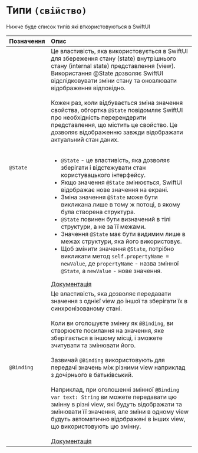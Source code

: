 # Типи `(свійство)`

Нижче буде список типів які вткористовуються в SwiftUI



| Позначення | Опис                          |
| :--------- | :---------------------------- |
| `@State`   | Це властивість, яка використовується в SwiftUI для збереження стану (state) внутрішнього стану (internal state) представлення (view). Використання @State дозволяє SwiftUI відслідковувати зміни стану та оновлювати відображення відповідно. <br/><br/> Кожен раз, коли відбувається зміна значення свойства, обгортка `@State` повідомляє SwiftUI про необхідність перерендерити представлення, що містить це свойство. Це дозволяє відображенню завжди відображати актуальний стан даних. <br/><br/><ul><li>`@State` - це властивість, яка дозволяє зберігати і відстежувати стан користувацького інтерфейсу.</li><li>Якщо значення `@State` змінюється, SwiftUI відображає нове значення на екрані.</li><li>Зміна значення `@State` може бути викликана лише в тому ж потоці, в якому була створена структура.</li><li>`@State` повинен бути визначений в тілі структури, а не за її межами.</li><li>Значення `@State` має бути видимим лише в межах структури, яка його використовує.</li><li>Щоб змінити значення `@State`, потрібно викликати метод `self.propertyName = newValue`, де `propertyName` - назва змінної `@State`, а `newValue` - нове значення.</li></ul>[Документація](https://developer.apple.com/documentation/swiftui/state)|
| `@Binding` | Це властивість, яка дозволяє передавати значення з однієї view до іншої та зберігати їх в синхронізованому стані. <br/><br/> Коли ви оголошуєте змінну як `@Binding`, ви створюєте посилання на значення, яке зберігається в іншому місці, і зможете зчитувати та змінювати його. <br/> <br/> Зазвичай `@Binding` використовують для передачі значень між різними view наприклад з дочірнього в батьківський.<br/><br/> Наприклад, при оголошенні змінної `@Binding var text: String` ви можете передавати цю змінну в різні view, які будуть відображати та змінювати її значення, але зміни в одному view будуть автоматично відображені в інших view, що використовують цю змінну. <br/><br/> [Документація](https://developer.apple.com/documentation/swiftui/binding) |
